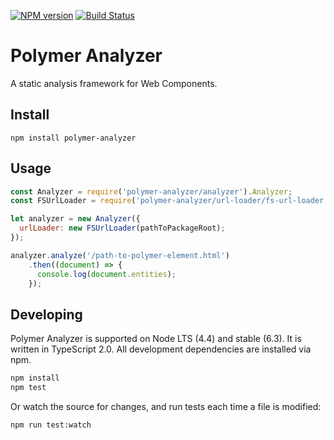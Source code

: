 [![NPM version](http://img.shields.io/npm/v/hydrolysis.svg)](https://npmjs.org/package/hydrolysis)
[![Build Status](https://travis-ci.org/Polymer/hydrolysis.svg?branch=master)](https://travis-ci.org/Polymer/hydrolysis)
# Polymer Analyzer

A static analysis framework for Web Components.

## Install
```
npm install polymer-analyzer
```

## Usage
```js
const Analyzer = require('polymer-analyzer/analyzer').Analyzer;
const FSUrlLoader = require('polymer-analyzer/url-loader/fs-url-loader').FSUrlLoader;

let analyzer = new Analyzer({
  urlLoader: new FSUrlLoader(pathToPackageRoot);
});

analyzer.analyze('/path-to-polymer-element.html')
    .then((document) => {
      console.log(document.entities);
    });
```

## Developing

Polymer Analyzer is supported on Node LTS (4.4) and stable (6.3). It is written
in TypeScript 2.0. All development dependencies are installed via npm.

```sh
npm install
npm test
```

Or watch the source for changes, and run tests each time a file is modified:

```sh
npm run test:watch
```

